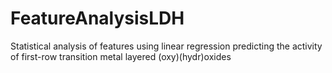 # FeatureAnalysisLDH
Statistical analysis of features using linear regression predicting the activity of first-row transition metal layered (oxy)(hydr)oxides 
